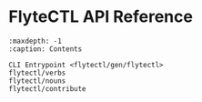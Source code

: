 # FlyteCTL API Reference

```{toctree}
:maxdepth: -1
:caption: Contents

CLI Entrypoint <flytectl/gen/flytectl>
flytectl/verbs
flytectl/nouns
flytectl/contribute
```
